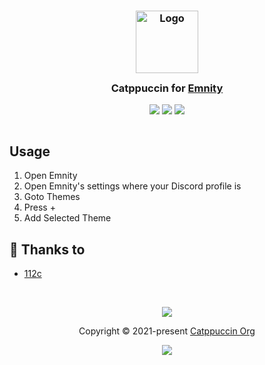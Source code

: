 <h3 align="center">
	<img src="https://raw.githubusercontent.com/catppuccin/catppuccin/main/assets/logos/exports/1544x1544_circle.png" width="100" alt="Logo"/><br/>
	<img src="https://raw.githubusercontent.com/catppuccin/catppuccin/main/assets/misc/transparent.png" height="30" width="0px"/>
	Catppuccin for <a href="https://github.com/catppuccin/emnity">Emnity</a>
	<img src="https://raw.githubusercontent.com/catppuccin/catppuccin/main/assets/misc/transparent.png" height="30" width="0px"/>
</h3>

<p align="center">
	<a href="https://github.com/catppuccin/emnity/stargazers"><img src="https://img.shields.io/github/stars/catppuccin/emnity?colorA=363a4f&colorB=b7bdf8&style=for-the-badge"></a>
	<a href="https://github.com/catppuccin/emnity/issues"><img src="https://img.shields.io/github/issues/catppuccin/emnity?colorA=363a4f&colorB=f5a97f&style=for-the-badge"></a>
	<a href="https://github.com/catppuccin/emnity/contributors"><img src="https://img.shields.io/github/contributors/catppuccin/emnity?colorA=363a4f&colorB=a6da95&style=for-the-badge"></a>
</p>

<p align="center">
	<img src=""/>
</p>

## Usage

1. Open Emnity
2. Open Emnity's settings where your Discord profile is
3. Goto Themes
4. Press +
5. Add Selected Theme


## 💝 Thanks to

- [112c](https://github.com/112cxyz)

&nbsp;

<p align="center">
	<img src="https://raw.githubusercontent.com/catppuccin/catppuccin/main/assets/footers/gray0_ctp_on_line.svg?sanitize=true" />
</p>

<p align="center">
	Copyright &copy; 2021-present <a href="https://github.com/catppuccin" target="_blank">Catppuccin Org</a>
</p>

<p align="center">
	<a href="https://github.com/catppuccin/catppuccin/blob/main/LICENSE"><img src="https://img.shields.io/static/v1.svg?style=for-the-badge&label=License&message=MIT&logoColor=d9e0ee&colorA=363a4f&colorB=b7bdf8"/></a>
</p>
